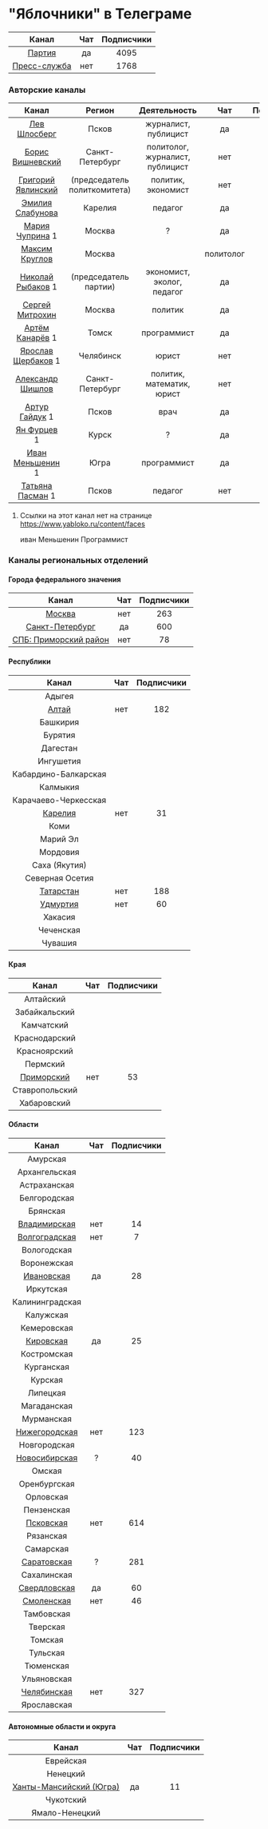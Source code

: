 # "Яблочники" в Телеграме

| Канал | Чат | Подписчики |
| :---: | :---: | :---: |
| [Партия](https://t.me/yabloko_party) | да | 4095 |
| [Пресс-служба](https://t.me/yabloko_press) | нет | 1768 |

### Авторские каналы
| Канал |  Регион  | Деятельность | Чат | Подписчики |
| :---: | :---: | :---: | :---: | :---: |
| [Лев Шлосберг](https://t.me/shlosberg) |  Псков  | журналист, публицист | да | 16933 |
| [Борис Вишневский](https://t.me/visboris) |  Санкт-Петербург | политолог, журналист, публицист | нет | 10121 |     
| [Григорий Явлинский](https://t.me/gr_yavlinsky) | (председатель политкомитета) | политик, экономист | нет | 5473 |  
| [Эмилия Слабунова](https://t.me/Slabunova) | Карелия | педагог | да | 1776 |   
| [Мария Чуприна](https://t.me/mgchuprina) 1 | Москва | ? | да | 1741 |               
| [Максим Круглов](https://t.me/M_Kruglov) | Москва |  | политолог | да | 1403 |   
| [Николай Рыбаков](https://t.me/rybakovyabloko) 1 | (председатель партии) | экономист, эколог, педагог | да | 1015 |  
| [Сергей Митрохин](https://t.me/ssmitrohin) | Москва | политик | да | 1012 |   
| [Артём Канарёв](https://t.me/kanarev) 1 | Томск | программист | да | 223 | 
| [Ярослав Щербаков](https://t.me/yasherbakov) 1 | Челябинск | юрист | нет | 197 | 
| [Александр Шишлов](https://t.me/avshishlov) | Санкт-Петербург | политик, математик, юрист | нет | 180 | 
| [Артур Гайдук](https://t.me/arturgaiduk) 1 | Псков | врач | да | 127 | 
| [Ян Фурцев](https://t.me/furcevlive) 1 | Курск | ? | да | 79 | 
| [Иван Меньшенин](https://t.me/menshenin) 1 | Югра | программист | да | 43 | 
| [Татьяна Пасман](https://t.me/tpasman) 1 | Псков | педагог | нет | 18 | 

1) Ссылки на этот канал нет на странице https://www.yabloko.ru/content/faces


    иван Меньшенин Программист
### Каналы региональных отделений

#### Города федерального значения
| Канал | Чат | Подписчики |
| :---: | :---: | :---: | 
| [Москва](https://t.me/mosyabloko) | нет | 263 | 
| [Санкт-Петербург](https://t.me/spb_yabloko) | да | 600 | 
| [СПБ: Приморский район](https://t.me/yabloko_spb_primorsk) | нет | 78 | 
           
#### Республики
| Канал | Чат | Подписчики |
| :---: | :---: | :---: | 
| Адыгея |  |  |
| [Алтай](https://t.me/yabloko_altai) | нет | 182 | 
| Башкирия |  |  |
| Бурятия |  |  | 
| Дагестан |  |  | 
| Ингушетия |  |  | 
| Кабардино-Балкарская |  |  | 
| Калмыкия |  |  | 
| Карачаево-Черкесская |  |  | 
| [Карелия](https://t.me/yabloko_10) | нет | 31 |     
| Коми |  |  | 
| Марий Эл |  |  | 
| Мордовия |  |  | 
| Саха (Якутия) |  |  | 
| Северная Осетия |  |  | 
| [Татарстан](https://t.me/yabloko_tat) | нет | 188 |  | Тыва |  |  | 
| [Удмуртия](https://t.me/yabloko_Udmurtia) | нет | 60 |
| Хакасия |  |  | 
| Чеченская |  |  | 
| Чувашия |  |  |

#### Края
| Канал | Чат | Подписчики |
| :---: | :---: | :---: | 
| Алтайский |  |  |
| Забайкальский |  |  |
| Камчатский |  |  |
| Краснодарский |  |  |
| Красноярский |  |  |
| Пермский |  |  |
| [Приморский](https://t.me/mar_zhel) | нет | 53 |
| Ставропольский |  |  |
| Хабаровский |  |  |

#### Области
| Канал | Чат | Подписчики |
| :---: | :---: | :---: | 
| Амурская |  |  |
| Архангельская |  |  |
| Астраханская |  |  |
| Белгородская |  |  |
| Брянская |  |  |
| [Владимирская](https://t.me/yabloko_vld) | нет | 14 |
| [Волгоградская](https://t.me/yabloko_vlg) | нет | 7 |
| Вологодская |  |  |
| Воронежская |  |  |
| [Ивановская](https://t.me/yabloko_ivanovo) | да | 28 |
| Иркутская |  |  |
| Калининградская |  |  |
| Калужская |  |  |
| Кемеровская |  |  |
| [Кировская](https://t.me/kirovyabloko) | да | 25 |
| Костромская |  |  |
| Курганская |  |  |
| Курская |  |  |
| Липецкая |  |  |
| Магаданская |  |  |
| Мурманская |  |  |
| [Нижегородская](https://t.me/nnyabloko) | нет | 123 |        
| Новгородская |  |  | 
| [Новосибирская](https://t.me/yablokonsk) | ? | 40 |
| Омская |  |  | 
| Оренбургская |  |  |      
| Орловская |  |  |    
| Пензенская |  |  | 
| [Псковская](https://t.me/pskovyabloko) | нет | 614 |  | Ростовская |  |  | 
| Рязанская |  |  | 
| Самарская |  |  | 
| [Саратовская](https://t.me/sar_yabloko) | ? | 281 |
| Сахалинская |  |  |    
| [Свердловская](https://t.me/myabloko_svr) | да | 60 |
| [Смоленская](https://t.me/yabloko_67) | нет | 46 |
| Тамбовская |  |  | 
| Тверская |  |  | 
| Томская |  |  | 
| Тульская |  |  | 
| Тюменская |  |  | 
| Ульяновская |  |  | 
| [Челябинская](https://t.me/chelyabloko) | нет | 327 |
| Ярославская |  |  | 
    
#### Автономные области и округа
| Канал | Чат | Подписчики |
| :---: | :---: | :---: | 
| Еврейская |  |  | 
| Ненецкий |  |  | 
| [Ханты-Мансийский (Югра)](https://t.me/yabloko86) | да | 11 |
| Чукотский |  |  | 
| Ямало-Ненецкий |  |  | 











